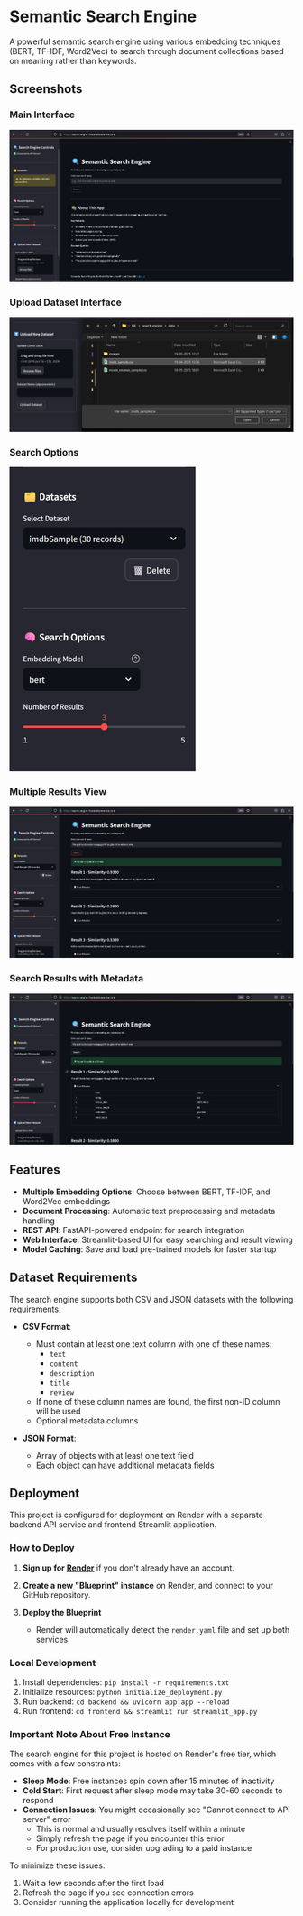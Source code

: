 # Semantic Search Engine

A powerful semantic search engine using various embedding techniques (BERT, TF-IDF, Word2Vec) to search through document collections based on meaning rather than keywords.

## Screenshots

### Main Interface
![Main Interface](/data/images/main_interface.png)

### Upload Dataset Interface
![Upload Dataset](/data/images/upload_dataset.png)

### Search Options
![Search Options](/data/images/search_options.png)


### Multiple Results View
![Multiple Results](/data/images/multiple_results.png)

### Search Results with Metadata
![Search Results with Metadata](/data/images/search_results_metadata.png)



## Features

- **Multiple Embedding Options**: Choose between BERT, TF-IDF, and Word2Vec embeddings
- **Document Processing**: Automatic text preprocessing and metadata handling
- **REST API**: FastAPI-powered endpoint for search integration
- **Web Interface**: Streamlit-based UI for easy searching and result viewing
- **Model Caching**: Save and load pre-trained models for faster startup


## Dataset Requirements

The search engine supports both CSV and JSON datasets with the following requirements:

- **CSV Format**:
  - Must contain at least one text column with one of these names:
    - `text`
    - `content`
    - `description`
    - `title`
    - `review`
  - If none of these column names are found, the first non-ID column will be used
  - Optional metadata columns

- **JSON Format**:
  - Array of objects with at least one text field
  - Each object can have additional metadata fields



## Deployment

This project is configured for deployment on Render with a separate backend API service and frontend Streamlit application.

### How to Deploy

1. **Sign up for [Render](https://render.com)** if you don't already have an account.

2. **Create a new "Blueprint" instance** on Render, and connect to your GitHub repository.

3. **Deploy the Blueprint**
   - Render will automatically detect the `render.yaml` file and set up both services.

### Local Development

1. Install dependencies: `pip install -r requirements.txt`
2. Initialize resources: `python initialize_deployment.py`
3. Run backend: `cd backend && uvicorn app:app --reload`
4. Run frontend: `cd frontend && streamlit run streamlit_app.py`

### Important Note About Free Instance

The search engine for this project is hosted on Render's free tier, which comes with a few constraints:


- **Sleep Mode**: Free instances spin down after 15 minutes of inactivity
- **Cold Start**: First request after sleep mode may take 30-60 seconds to respond
- **Connection Issues**: You might occasionally see "Cannot connect to API server" error
  - This is normal and usually resolves itself within a minute
  - Simply refresh the page if you encounter this error
  - For production use, consider upgrading to a paid instance

To minimize these issues:
1. Wait a few seconds after the first load
2. Refresh the page if you see connection errors
3. Consider running the application locally for development




